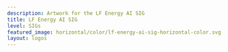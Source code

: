 ```yaml
---
description: Artwork for the LF Energy AI SIG
title: LF Energy AI SIG
level: SIGs
featured_image: horizontal/color/lf-energy-ai-sig-horizontal-color.svg
layout: logos
---
```

